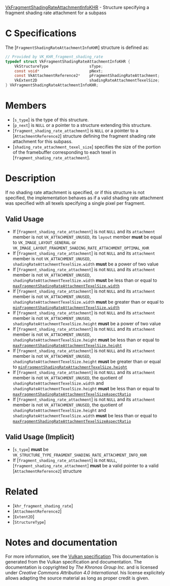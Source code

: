 [VkFragmentShadingRateAttachmentInfoKHR](https://www.khronos.org/registry/vulkan/specs/1.3-extensions/man/html/VkFragmentShadingRateAttachmentInfoKHR.html) - Structure specifying a fragment shading rate attachment for a subpass

# C Specifications
The [`FragmentShadingRateAttachmentInfoKHR`] structure is defined as:
```c
// Provided by VK_KHR_fragment_shading_rate
typedef struct VkFragmentShadingRateAttachmentInfoKHR {
    VkStructureType                  sType;
    const void*                      pNext;
    const VkAttachmentReference2*    pFragmentShadingRateAttachment;
    VkExtent2D                       shadingRateAttachmentTexelSize;
} VkFragmentShadingRateAttachmentInfoKHR;
```

# Members
- [`s_type`] is the type of this structure.
- [`p_next`] is `NULL` or a pointer to a structure extending this structure.
- [`fragment_shading_rate_attachment`] is `NULL` or a pointer to a [`AttachmentReference2`] structure defining the fragment shading rate attachment for this subpass.
- [`shading_rate_attachment_texel_size`] specifies the size of the portion of the framebuffer corresponding to each texel in [`fragment_shading_rate_attachment`].

# Description
If no shading rate attachment is specified, or if this structure is not
specified, the implementation behaves as if a valid shading rate attachment
was specified with all texels specifying a single pixel per fragment.
## Valid Usage
-    If [`fragment_shading_rate_attachment`] is not `NULL` and its `attachment` member is not `VK_ATTACHMENT_UNUSED`, its `layout` member  **must**  be equal to `VK_IMAGE_LAYOUT_GENERAL` or `VK_IMAGE_LAYOUT_FRAGMENT_SHADING_RATE_ATTACHMENT_OPTIMAL_KHR`
-    If [`fragment_shading_rate_attachment`] is not `NULL` and its `attachment` member is not `VK_ATTACHMENT_UNUSED`, `shadingRateAttachmentTexelSize.width` **must**  be a power of two value
-    If [`fragment_shading_rate_attachment`] is not `NULL` and its `attachment` member is not `VK_ATTACHMENT_UNUSED`, `shadingRateAttachmentTexelSize.width` **must**  be less than or equal to [`maxFragmentShadingRateAttachmentTexelSize.width`](https://www.khronos.org/registry/vulkan/specs/1.3-extensions/html/vkspec.html#limits-maxFragmentShadingRateAttachmentTexelSize)
-    If [`fragment_shading_rate_attachment`] is not `NULL` and its `attachment` member is not `VK_ATTACHMENT_UNUSED`, `shadingRateAttachmentTexelSize.width` **must**  be greater than or equal to [`minFragmentShadingRateAttachmentTexelSize.width`](https://www.khronos.org/registry/vulkan/specs/1.3-extensions/html/vkspec.html#limits-minFragmentShadingRateAttachmentTexelSize)
-    If [`fragment_shading_rate_attachment`] is not `NULL` and its `attachment` member is not `VK_ATTACHMENT_UNUSED`, `shadingRateAttachmentTexelSize.height` **must**  be a power of two value
-    If [`fragment_shading_rate_attachment`] is not `NULL` and its `attachment` member is not `VK_ATTACHMENT_UNUSED`, `shadingRateAttachmentTexelSize.height` **must**  be less than or equal to [`maxFragmentShadingRateAttachmentTexelSize.height`](https://www.khronos.org/registry/vulkan/specs/1.3-extensions/html/vkspec.html#limits-maxFragmentShadingRateAttachmentTexelSize)
-    If [`fragment_shading_rate_attachment`] is not `NULL` and its `attachment` member is not `VK_ATTACHMENT_UNUSED`, `shadingRateAttachmentTexelSize.height` **must**  be greater than or equal to [`minFragmentShadingRateAttachmentTexelSize.height`](https://www.khronos.org/registry/vulkan/specs/1.3-extensions/html/vkspec.html#limits-minFragmentShadingRateAttachmentTexelSize)
-    If [`fragment_shading_rate_attachment`] is not `NULL` and its `attachment` member is not `VK_ATTACHMENT_UNUSED`, the quotient of `shadingRateAttachmentTexelSize.width` and `shadingRateAttachmentTexelSize.height` **must**  be less than or equal to [`maxFragmentShadingRateAttachmentTexelSizeAspectRatio`](https://www.khronos.org/registry/vulkan/specs/1.3-extensions/html/vkspec.html#limits-maxFragmentShadingRateAttachmentTexelSizeAspectRatio)
-    If [`fragment_shading_rate_attachment`] is not `NULL` and its `attachment` member is not `VK_ATTACHMENT_UNUSED`, the quotient of `shadingRateAttachmentTexelSize.height` and `shadingRateAttachmentTexelSize.width` **must**  be less than or equal to [`maxFragmentShadingRateAttachmentTexelSizeAspectRatio`](https://www.khronos.org/registry/vulkan/specs/1.3-extensions/html/vkspec.html#limits-maxFragmentShadingRateAttachmentTexelSizeAspectRatio)

## Valid Usage (Implicit)
-  [`s_type`] **must**  be `VK_STRUCTURE_TYPE_FRAGMENT_SHADING_RATE_ATTACHMENT_INFO_KHR`
-    If [`fragment_shading_rate_attachment`] is not `NULL`, [`fragment_shading_rate_attachment`] **must**  be a valid pointer to a valid [`AttachmentReference2`] structure

# Related
- [`khr_fragment_shading_rate`]
- [`AttachmentReference2`]
- [`Extent2D`]
- [`StructureType`]

# Notes and documentation
For more information, see the [Vulkan specification](https://www.khronos.org/registry/vulkan/specs/1.3-extensions/html/vkspec.html)
This documentation is generated from the Vulkan specification and documentation.
The documentation is copyrighted by *The Khronos Group Inc.* and is licensed under *Creative Commons Attribution 4.0 International*.
his license explicitely allows adapting the source material as long as proper credit is given.
        